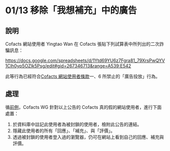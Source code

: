 # 01/13 移除「我想補充」中的廣告

## 說明

Cofacts 網站使用者 Yingtao Wan 在 Cofacts 張貼下列試算表中所列出的二次詐騙訊息：

https://docs.google.com/spreadsheets/d/1Ytd69YU6z7Fgra81_79XrsPwQYV1Clh0yp5OZlk5Psg/edit#gid=267346713&range=A539:E542

此等行為已經符合[Cofacts 網站使用者條款](https://github.com/cofacts/rumors-site/blob/master/LEGAL.md)一、6 所禁止的「廣告投放」行為。

## 處理

循[前例](https://github.com/cofacts/takedowns/blob/master/2021/1125-2nd-spam.md)，Cofacts WG 針對以上公告的 Cofacts 真的假的網站使用者，進行下面處置：

1. 於資料庫中註記此使用者為被封鎖的使用者，檢附此公告的連結。
2. 隱藏此使用者的所有「回應」、「補充」、與「評價」。
3. 透過被封鎖的使用者登入過的瀏覽器，仍可在網站上看到自己的回應、補充與評價。
